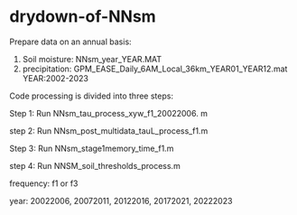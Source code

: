 # drydown-of-NNsm
Prepare data on an annual basis:
1) Soil moisture: NNsm_year_YEAR.MAT
2) precipitation: GPM_EASE_Daily_6AM_Local_36km_YEAR01_YEAR12.mat
  YEAR:2002-2023

Code processing is divided into three steps:

Step 1: Run NNsm_tau_process_xyw_f1_20022006. m

step 2: Run NNsm_post_multidata_tauL_process_f1.m

Step 3: Run NNsm_stage1memory_time_f1.m

step 4: Run NNSM_soil_thresholds_process.m

  frequency: f1 or f3
  
  year: 20022006, 20072011, 20122016, 20172021, 20222023
